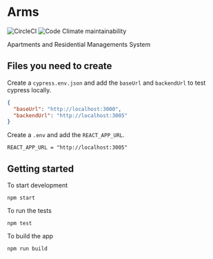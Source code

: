 # Arms

![CircleCI](https://img.shields.io/circleci/build/github/armadillo-apps/arms2.svg)
![Code Climate maintainability](https://img.shields.io/codeclimate/maintainability/armadillo-apps/arms.svg)

Apartments and Residential Managements System

## Files you need to create

Create a `cypress.env.json` and add the `baseUrl` and `backendUrl` to test cypress locally.

```json
{
  "baseUrl": "http://localhost:3000",
  "backendUrl": "http://localhost:3005"
}
```

Create a `.env` and add the `REACT_APP_URL`.

```
REACT_APP_URL = "http://localhost:3005"
```

## Getting started

To start development

```
npm start
```

To run the tests

```
npm test
```

To build the app

```
npm run build
```
